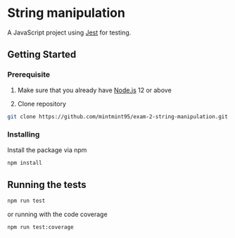 # String manipulation

A JavaScript project using [Jest](https://jestjs.io/) for testing.


## Getting Started

### Prerequisite
1. Make sure that you already have [Node.js](https://nodejs.org/en/) 12 or above

2. Clone repository

```bash
git clone https://github.com/mintmint95/exam-2-string-manipulation.git
```

### Installing
Install the package via npm

```bash
npm install
```

## Running the tests

```bash
npm run test
```

or running with the code coverage

```bash
npm run test:coverage
```